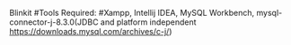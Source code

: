 Blinkit
#Tools Required:
#Xampp, Intellij IDEA, MySQL Workbench, mysql-connector-j-8.3.0(JDBC and platform independent https://downloads.mysql.com/archives/c-j/) 
